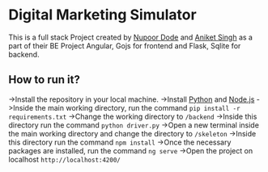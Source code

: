 # Digital Marketing Simulator
This is a full stack Project created by [Nupoor Dode](https://github.com/NupoorD) and [Aniket Singh](https://github.com/Bruces1998) as a part of their BE Project Angular, Gojs for frontend and Flask, Sqlite for backend.

## How to run it?
->Install the repository in your local machine.
->Install [Python](https://www.python.org/downloads/) and [Node.js](https://nodejs.org/en/download/)
->Inside the main working directory, run the command `pip install -r requirements.txt`
->Change the working directory to `/backend`
->Inside this directory run the command `python driver.py`
->Open a new terminal inside the main working directory and change the directory to `/skeleton`
->Inside this directory run the command `npm install`
->Once the necessary packages are installed, run the command `ng serve`
->Open the project on localhost `http://localhost:4200/`

